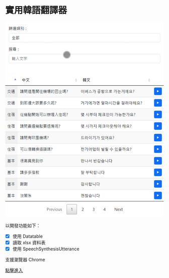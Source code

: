 # 實用韓語翻譯器

![](/img/demo.gif)

以開發功能如下：
- [x] 使用 Datatable
- [x] 讀取 xlsx 資料表
- [x] 使用 SpeechSynthesisUtterance 

支援瀏覽器 Chrome

[點擊進入](https://hi-alan-liu.github.io/korean-translator/)
